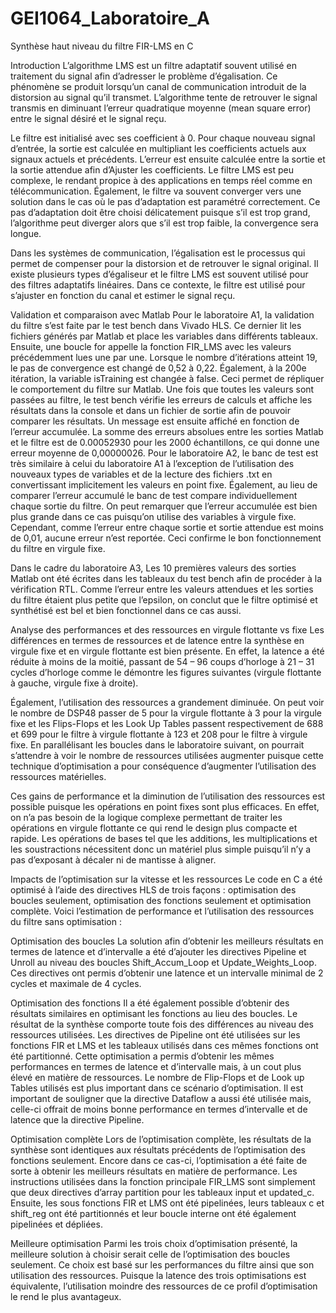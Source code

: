 # GEI1064_Laboratoire_A

Synthèse haut niveau du filtre FIR-LMS en C

Introduction
L’algorithme LMS est un filtre adaptatif souvent utilisé en traitement du signal afin d’adresser le problème d’égalisation. Ce phénomène se produit lorsqu’un canal de communication introduit de la distorsion au signal qu’il transmet. L’algorithme tente de retrouver le signal transmis en diminuant l’erreur quadratique moyenne (mean square error) entre le signal désiré et le signal reçu. 

Le filtre est initialisé avec ses coefficient à 0. Pour chaque nouveau signal d’entrée, la sortie est calculée en multipliant les coefficients actuels aux signaux actuels et précédents. L’erreur est ensuite calculée entre la sortie et la sortie attendue afin d’Ajuster les coefficients. Le filtre LMS est peu complexe, le rendant propice à des applications en temps réel comme en télécommunication. Également, le filtre va souvent converger vers une solution dans le cas où le pas d’adaptation est paramétré correctement. Ce pas d’adaptation doit être choisi délicatement puisque s’il est trop grand, l’algorithme peut diverger alors que s’il est trop faible, la convergence sera longue.

Dans les systèmes de communication, l’égalisation est le processus qui permet de compenser pour la distorsion et de retrouver le signal original. Il existe plusieurs types d’égaliseur et le filtre LMS est souvent utilisé pour des filtres adaptatifs linéaires. Dans ce contexte, le filtre est utilisé pour s’ajuster en fonction du canal et estimer le signal reçu. 

Validation et comparaison avec Matlab
Pour le laboratoire A1, la validation du filtre s’est faite par le test bench dans Vivado HLS. Ce dernier lit les fichiers générés par Matlab et place les variables dans différents tableaux. Ensuite, une boucle for appelle la fonction FIR_LMS avec les valeurs précédemment lues une par une. Lorsque le nombre d’itérations atteint 19, le pas de convergence est changé de 0,52 à 0,22. Également, à la 200e itération, la variable isTraining est changée à false. Ceci permet de répliquer le comportement du filtre sur Matlab. Une fois que toutes les valeurs sont passées au filtre, le test bench vérifie les erreurs de calculs et affiche les résultats dans la console et dans un fichier de sortie afin de pouvoir comparer les résultats. Un message est ensuite affiché en fonction de l’erreur accumulée. La somme des erreurs absolues entre les sorties Matlab et le filtre est de 0.00052930 pour les 2000 échantillons, ce qui donne une erreur moyenne de 0,00000026.
Pour le laboratoire A2, le banc de test est très similaire à celui du laboratoire A1 à l’exception de l’utilisation des nouveaux types de variables et de la lecture des fichiers .txt en convertissant implicitement les valeurs en point fixe. Également, au lieu de comparer l’erreur accumulé le banc de test compare individuellement chaque sortie du filtre. On peut remarquer que l’erreur accumulée est bien plus grande dans ce cas puisqu’on utilise des variables à virgule fixe. Cependant, comme l’erreur entre chaque sortie et sortie attendue est moins de 0,01, aucune erreur n’est reportée. Ceci confirme le bon fonctionnement du filtre en virgule fixe. 

Dans le cadre du laboratoire A3, Les 10 premières valeurs des sorties Matlab ont été écrites dans les tableaux du test bench afin de procéder à la vérification RTL. Comme l’erreur entre les valeurs attendues et les sorties du filtre étaient plus petite que l’epsilon, on conclut que le filtre optimisé et synthétisé est bel et bien fonctionnel dans ce cas aussi. 



Analyse des performances et des ressources en virgule flottante vs fixe
Les différences en termes de ressources et de latence entre la synthèse en virgule fixe et en virgule flottante est bien présente. En effet, la latence a été réduite à moins de la moitié, passant de 54 – 96 coups d’horloge à 21 – 31 cycles d’horloge comme le démontre les figures suivantes (virgule flottante à gauche, virgule fixe à droite). 

  

Également, l’utilisation des ressources a grandement diminuée. On peut voir le nombre de DSP48 passer de 5 pour la virgule flottante à 3 pour la virgule fixe et les Flips-Flops et les Look Up Tables passent respectivement de 688 et 699 pour le filtre à virgule flottante à 123 et 208 pour le filtre à virgule fixe. En parallélisant les boucles dans le laboratoire suivant, on pourrait s’attendre à voir le nombre de ressources utilisées augmenter puisque cette technique d’optimisation a pour conséquence d’augmenter l’utilisation des ressources matérielles. 

 

Ces gains de performance et la diminution de l’utilisation des ressources est possible puisque les opérations en point fixes sont plus efficaces. En effet, on n’a pas besoin de la logique complexe permettant de traiter les opérations en virgule flottante ce qui rend le design plus compacte et rapide. Les opérations de bases tel que les additions, les multiplications et les soustractions nécessitent donc un matériel plus simple puisqu’il n’y a pas d’exposant à décaler ni de mantisse à aligner.

Impacts de l’optimisation sur la vitesse et les ressources
Le code en C a été optimisé à l’aide des directives HLS de trois façons : optimisation des boucles seulement, optimisation des fonctions seulement et optimisation complète. Voici l’estimation de performance et l’utilisation des ressources du filtre sans optimisation :
  







Optimisation des boucles
La solution afin d’obtenir les meilleurs résultats en termes de latence et d’intervalle a été d’ajouter les directives Pipeline et Unroll au niveau des boucles Shift_Accum_Loop et Update_Weights_Loop. Ces directives ont permis d’obtenir une latence et un intervalle minimal de 2 cycles et maximale de 4 cycles. 
  

Optimisation des fonctions
Il a été également possible d’obtenir des résultats similaires en optimisant les fonctions au lieu des boucles. Le résultat de la synthèse comporte toute fois des différences au niveau des ressources utilisées. Les directives de Pipeline ont été utilisées sur les fonctions FIR et LMS et les tableaux utilisés dans ces mêmes fonctions ont été partitionné. Cette optimisation a permis d’obtenir les mêmes performances en termes de latence et d’intervalle mais, à un cout plus élevé en matière de ressources. Le nombre de Flip-Flops et de Look up Tables utilisés est plus important dans ce scénario d’optimisation. Il est important de souligner que la directive Dataflow a aussi été utilisée mais, celle-ci offrait de moins bonne performance en termes d’intervalle et de latence que la directive Pipeline. 
  

Optimisation complète
Lors de l’optimisation complète, les résultats de la synthèse sont identiques aux résultats précédents de l’optimisation des fonctions seulement. Encore dans ce cas-ci, l’optimisation a été faite de sorte à obtenir les meilleurs résultats en matière de performance. Les instructions utilisées dans la fonction principale FIR_LMS sont simplement que deux directives d’array partition pour les tableaux input et updated_c. Ensuite, les sous fonctions FIR et LMS ont été pipelinées, leurs tableaux c et shift_reg ont été partitionnés et leur boucle interne ont été également pipelinées et dépliées. 
  


Meilleure optimisation
Parmi les trois choix d’optimisation présenté, la meilleure solution à choisir serait celle de l’optimisation des boucles seulement. Ce choix est basé sur les performances du filtre ainsi que son utilisation des ressources. Puisque la latence des trois optimisations est équivalente, l’utilisation moindre des ressources de ce profil d’optimisation le rend le plus avantageux.
